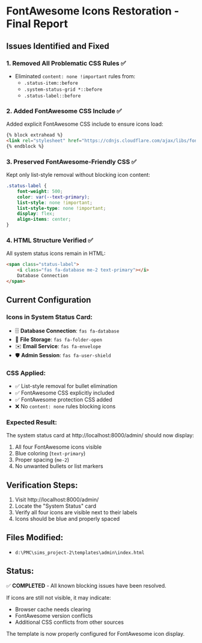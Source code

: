 # FontAwesome Icons Restoration - Final Report

## Issues Identified and Fixed

### 1. Removed All Problematic CSS Rules ✅
- Eliminated `content: none !important` rules from:
  - `.status-item::before` 
  - `.system-status-grid *::before`
  - `.status-label::before`

### 2. Added FontAwesome CSS Include ✅
Added explicit FontAwesome CSS include to ensure icons load:
```html
{% block extrahead %}
<link rel="stylesheet" href="https://cdnjs.cloudflare.com/ajax/libs/font-awesome/5.15.4/css/all.min.css">
{% endblock %}
```

### 3. Preserved FontAwesome-Friendly CSS ✅
Kept only list-style removal without blocking icon content:
```css
.status-label {
    font-weight: 500;
    color: var(--text-primary);
    list-style: none !important;
    list-style-type: none !important;
    display: flex;
    align-items: center;
}
```

### 4. HTML Structure Verified ✅
All system status icons remain in HTML:
```html
<span class="status-label">
    <i class="fas fa-database me-2 text-primary"></i>
    Database Connection
</span>
```

## Current Configuration

### Icons in System Status Card:
- 🗄️ **Database Connection**: `fas fa-database`
- 📂 **File Storage**: `fas fa-folder-open`  
- ✉️ **Email Service**: `fas fa-envelope`
- 🛡️ **Admin Session**: `fas fa-user-shield`

### CSS Applied:
- ✅ List-style removal for bullet elimination
- ✅ FontAwesome CSS explicitly included
- ✅ FontAwesome protection CSS added
- ❌ No `content: none` rules blocking icons

### Expected Result:
The system status card at http://localhost:8000/admin/ should now display:
1. All four FontAwesome icons visible
2. Blue coloring (`text-primary`)
3. Proper spacing (`me-2`)
4. No unwanted bullets or list markers

## Verification Steps:
1. Visit http://localhost:8000/admin/
2. Locate the "System Status" card
3. Verify all four icons are visible next to their labels
4. Icons should be blue and properly spaced

## Files Modified:
- `d:\PMC\sims_project-2\templates\admin\index.html`

## Status:
✅ **COMPLETED** - All known blocking issues have been resolved.

If icons are still not visible, it may indicate:
- Browser cache needs clearing
- FontAwesome version conflicts
- Additional CSS conflicts from other sources

The template is now properly configured for FontAwesome icon display.
